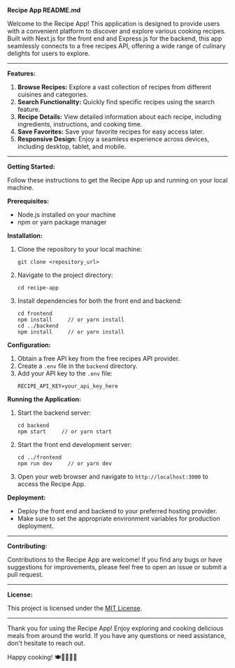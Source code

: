 **Recipe App README.md**

Welcome to the Recipe App! This application is designed to provide users with a convenient platform to discover and explore various cooking recipes. Built with Next.js for the front end and Express.js for the backend, this app seamlessly connects to a free recipes API, offering a wide range of culinary delights for users to explore.

---

**Features:**

1. **Browse Recipes:** Explore a vast collection of recipes from different cuisines and categories.
2. **Search Functionality:** Quickly find specific recipes using the search feature.
3. **Recipe Details:** View detailed information about each recipe, including ingredients, instructions, and cooking time.
4. **Save Favorites:** Save your favorite recipes for easy access later.
5. **Responsive Design:** Enjoy a seamless experience across devices, including desktop, tablet, and mobile.

---

**Getting Started:**

Follow these instructions to get the Recipe App up and running on your local machine.

**Prerequisites:**
- Node.js installed on your machine
- npm or yarn package manager

**Installation:**
1. Clone the repository to your local machine:
   ```
   git clone <repository_url>
   ```
2. Navigate to the project directory:
   ```
   cd recipe-app
   ```
3. Install dependencies for both the front end and backend:
   ```
   cd frontend
   npm install     // or yarn install
   cd ../backend
   npm install     // or yarn install
   ```
   
**Configuration:**
1. Obtain a free API key from the free recipes API provider.
2. Create a `.env` file in the `backend` directory.
3. Add your API key to the `.env` file:
   ```
   RECIPE_API_KEY=your_api_key_here
   ```

**Running the Application:**
1. Start the backend server:
   ```
   cd backend
   npm start     // or yarn start
   ```
2. Start the front end development server:
   ```
   cd ../frontend
   npm run dev     // or yarn dev
   ```
3. Open your web browser and navigate to `http://localhost:3000` to access the Recipe App.

**Deployment:**
- Deploy the front end and backend to your preferred hosting provider.
- Make sure to set the appropriate environment variables for production deployment.

---

**Contributing:**

Contributions to the Recipe App are welcome! If you find any bugs or have suggestions for improvements, please feel free to open an issue or submit a pull request.

---

**License:**

This project is licensed under the [MIT License](LICENSE).

---

Thank you for using the Recipe App! Enjoy exploring and cooking delicious meals from around the world. If you have any questions or need assistance, don't hesitate to reach out.

Happy cooking! 🍽️👩‍🍳👨‍🍳